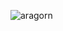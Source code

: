 ![aragorn](https://github.com/FarukTekin/FarukTekin/assets/86856272/dd4ddab9-1aa1-4892-a73e-8f52d0be871e)
